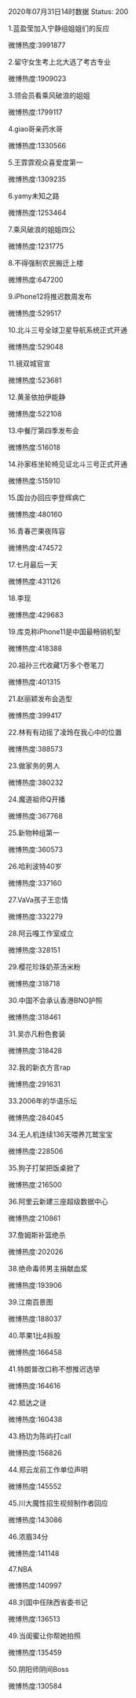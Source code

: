 2020年07月31日14时数据
Status: 200

1.蓝盈莹加入宁静组姐姐们的反应

微博热度:3991877

2.留守女生考上北大选了考古专业

微博热度:1909023

3.领会员看乘风破浪的姐姐

微博热度:1799117

4.giao哥亲药水哥

微博热度:1330566

5.王霏霏观众喜爱度第一

微博热度:1309235

6.yamy未知之路

微博热度:1253464

7.乘风破浪的姐姐四公

微博热度:1231775

8.不得强制农民搬迁上楼

微博热度:647200

9.iPhone12将推迟数周发布

微博热度:529517

10.北斗三号全球卫星导航系统正式开通

微博热度:529048

11.镜双城官宣

微博热度:523681

12.黄圣依拍伊能静

微博热度:522108

13.中餐厅第四季发布会

微博热度:516018

14.孙家栋坐轮椅见证北斗三号正式开通

微博热度:515910

15.国台办回应李登辉病亡

微博热度:480160

16.青春芒果夜阵容

微博热度:474572

17.七月最后一天

微博热度:431126

18.李现

微博热度:429683

19.库克称iPhone11是中国最畅销机型

微博热度:418388

20.祖孙三代收藏1万多个卷笔刀

微博热度:401315

21.赵丽颖发布会造型

微博热度:399417

22.林有有动摇了凌玲在我心中的位置

微博热度:388573

23.做家务的男人

微博热度:380232

24.魔道祖师Q开播

微博热度:367768

25.新物种组第一

微博热度:360573

26.哈利波特40岁

微博热度:337160

27.VaVa孩子王恋情

微博热度:332279

28.阿云嘎工作室成立

微博热度:328151

29.樱花珍珠奶茶汤米粉

微博热度:318718

30.中国不会承认香港BNO护照

微博热度:318461

31.吴亦凡粉色套装

微博热度:318428

32.我的新衣方言rap

微博热度:291631

33.2006年的华语乐坛

微博热度:284045

34.无人机连续136天喂养兀鹫宝宝

微博热度:228506

35.狗子打架把饭桌掀了

微博热度:216500

36.阿里云新建三座超级数据中心

微博热度:210861

37.詹姆斯补篮绝杀

微博热度:202026

38.绝命毒师男主捐献血浆

微博热度:193906

39.江南百景图

微博热度:188037

40.苹果1比4拆股

微博热度:166458

41.特朗普改口称不想推迟选举

微博热度:164616

42.抵达之谜

微博热度:160438

43.杨玏为陈屿打call

微博热度:156826

44.郑云龙前工作单位声明

微博热度:145552

45.川大魔性招生视频制作者回应

微博热度:143086

46.浓眉34分

微博热度:141148

47.NBA

微博热度:140997

48.刘国中任陕西省委书记

微博热度:136513

49.当闺蜜让你帮她拍照

微博热度:135459

50.阴阳师阴间Boss

微博热度:130584

